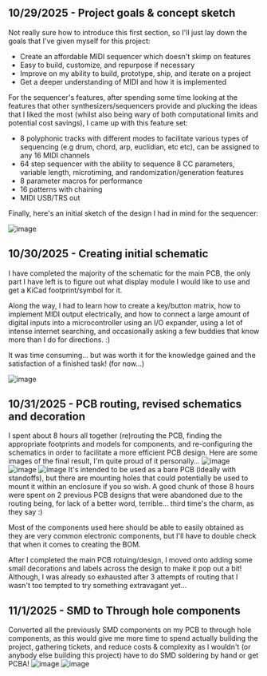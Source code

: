 <!--
  ===================    !!READ THIS NOTICE!!   ====================
  DO NOT edit this file manually. Your changes WILL BE OVERWRITTEN!
  This journal is auto generated and updated by Hack Club Blueprint.
  To edit this file, please edit your journal entries on Blueprint.
  ==================================================================
-->

## 10/29/2025 - Project goals & concept sketch  

Not really sure how to introduce this first section, so I'll just lay down the goals that I've given myself for this project:
- Create an affordable MIDI sequencer which doesn't skimp on features
- Easy to build, customize, and repurpose if necessary
- Improve on my ability to build, prototype, ship, and iterate on a project
- Get a deeper understanding of MIDI and how it is implemented

For the sequencer's features, after spending some time looking at the features that other synthesizers/sequencers provide and plucking the ideas that I liked the most (whilst also being wary of both computational limits and potential cost savings), I came up with this feature set:
- 8 polyphonic tracks with different modes to facilitate various types of sequencing (e.g drum, chord, arp, euclidian, etc etc), can be assigned to any 16 MIDI channels
- 64 step sequencer with the ability to sequence 8 CC parameters, variable length, microtiming, and randomization/generation features
- 8 parameter macros for performance
- 16 patterns with chaining
- MIDI USB/TRS out

Finally, here's an initial sketch of the design I had in mind for the sequencer:

![image](https://blueprint.hackclub.com/user-attachments/blobs/proxy/eyJfcmFpbHMiOnsiZGF0YSI6NjUzOSwicHVyIjoiYmxvYl9pZCJ9fQ==--070dcacc19548af2a68ade214a66804e770eee15/image.png)

  

## 10/30/2025 - Creating initial schematic  

I have completed the majority of the schematic for the main PCB, the only part I have left is to figure out what display module I would like to use and get a KiCad footprint/symbol for it.

Along the way, I had to learn how to create a key/button matrix, how to implement MIDI output electrically, and how to connect a large amount of digital inputs into a microcontroller using an I/O expander, using a lot of intense internet searching, and occasionally asking a few buddies that know more than I do for directions. :)

It was time consuming... but was worth it for the knowledge gained and the satisfaction of a finished task! (for now...)

![image](https://blueprint.hackclub.com/user-attachments/blobs/proxy/eyJfcmFpbHMiOnsiZGF0YSI6Njg0OSwicHVyIjoiYmxvYl9pZCJ9fQ==--4bbe2574a40504b13d01e364edab4251d92627b3/image.png)
  

## 10/31/2025 - PCB routing, revised schematics and decoration  

I spent about 8 hours all together (re)routing the PCB, finding the appropriate footprints and models for components, and re-configuring the schematics in order to facilitate a more efficient PCB design. Here are some images of the final result, I'm quite proud of it personally...
![image](https://blueprint.hackclub.com/user-attachments/blobs/proxy/eyJfcmFpbHMiOnsiZGF0YSI6NzIyMywicHVyIjoiYmxvYl9pZCJ9fQ==--0f9cf348f4b77f1683aed32c8af33bd9e3be71ee/image.png)
![image](https://blueprint.hackclub.com/user-attachments/blobs/proxy/eyJfcmFpbHMiOnsiZGF0YSI6NzIyNSwicHVyIjoiYmxvYl9pZCJ9fQ==--60f1a8382de0f1176915f5dfc3f5696648f90382/image.png)
![image](https://blueprint.hackclub.com/user-attachments/blobs/proxy/eyJfcmFpbHMiOnsiZGF0YSI6NzIyNiwicHVyIjoiYmxvYl9pZCJ9fQ==--068c3144d694cfa6ae3b72d0f6184f5c031d428e/image.png)
It's intended to be used as a bare PCB (ideally with standoffs), but there are mounting holes that could potentially be used to mount it within an enclosure if you so wish. A good chunk of those 8 hours were spent on 2 previous PCB designs that were abandoned due to the routing being, for lack of a better word, terrible... third time's the charm, as they say :)

Most of the components used here should be able to easily obtained as they are very common electronic components, but I'll have to double check that when it comes to creating the BOM.

After I completed the main PCB rotuing/design, I moved onto adding some small decorations and labels across the design to make it pop out a bit! Although, I was already so exhausted after 3 attempts of routing that I wasn't too tempted to try something extravagant yet...  

## 11/1/2025 - SMD to Through hole components  

Converted all the previously SMD components on my PCB to through hole components, as this would give me more time to spend actually building the project, gathering tickets, and reduce costs & complexity as I wouldn't (or anybody else building this project) have to do SMD soldering by hand or get PCBA!
![image](https://blueprint.hackclub.com/user-attachments/blobs/proxy/eyJfcmFpbHMiOnsiZGF0YSI6NzI2NSwicHVyIjoiYmxvYl9pZCJ9fQ==--668ddcbc039007ebbff92062a1f77292ffad0102/image.png)
![image](https://blueprint.hackclub.com/user-attachments/blobs/proxy/eyJfcmFpbHMiOnsiZGF0YSI6NzI2NiwicHVyIjoiYmxvYl9pZCJ9fQ==--4c64d8f2ba41c52e57978f957873871d2db983f5/image.png)

  

